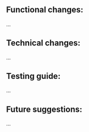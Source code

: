 ## Functional changes:

...

## Technical changes:

...

## Testing guide:

...

## Future suggestions:

...
